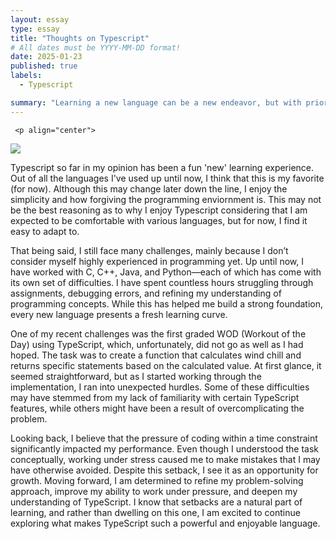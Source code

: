 ```yaml
---
layout: essay
type: essay
title: "Thoughts on Typescript"
# All dates must be YYYY-MM-DD format!
date: 2025-01-23
published: true
labels:
  - Typescript

summary: "Learning a new language can be a new endeavor, but with prior knowledge to programming, adapting can be less challeneging. Since the start of the semester, I have been learning a new language and putting my previous knowledge of programming to the test. Although I am fairly new to this language, I've had a pretty positive experience so far."
---
```


     <p align="center">
  <img src="https://api.hub.jhu.edu/factory/sites/default/files/styles/landscape/public/codingbrain.jpg?itok=bv73wwzV" />
</p>


Typescript so far in my opinion has been a fun 'new' learning experience. Out of all the languages I've used up until now, I think that this is my favorite (for now). Although this may change later down the line, I enjoy the simplicity and how forgiving the programming enviornment is. This may not be the best reasoning as to why I enjoy Typescript considering that I am expected to be comfortable with various languages, but for now, I find it easy to adapt to. 

That being said, I still face many challenges, mainly because I don’t consider myself highly experienced in programming yet. Up until now, I have worked with C, C++, Java, and Python—each of which has come with its own set of difficulties. I have spent countless hours struggling through assignments, debugging errors, and refining my understanding of programming concepts. While this has helped me build a strong foundation, every new language presents a fresh learning curve.

One of my recent challenges was the first graded WOD (Workout of the Day) using TypeScript, which, unfortunately, did not go as well as I had hoped. The task was to create a function that calculates wind chill and returns specific statements based on the calculated value. At first glance, it seemed straightforward, but as I started working through the implementation, I ran into unexpected hurdles. Some of these difficulties may have stemmed from my lack of familiarity with certain TypeScript features, while others might have been a result of overcomplicating the problem.

Looking back, I believe that the pressure of coding within a time constraint significantly impacted my performance. Even though I understood the task conceptually, working under stress caused me to make mistakes that I may have otherwise avoided. Despite this setback, I see it as an opportunity for growth. Moving forward, I am determined to refine my problem-solving approach, improve my ability to work under pressure, and deepen my understanding of TypeScript. I know that setbacks are a natural part of learning, and rather than dwelling on this one, I am excited to continue exploring what makes TypeScript such a powerful and enjoyable language.




